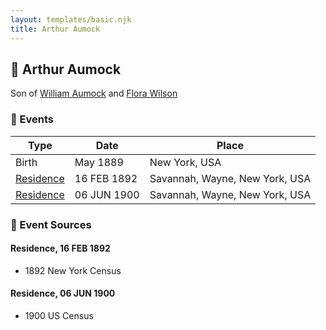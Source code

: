 ```yaml
---
layout: templates/basic.njk
title: Arthur Aumock
---
```

## 🔵 Arthur Aumock

Son of [William Aumock](/people/5/50418111) and [Flora Wilson](/people/2/2426620)

### 📆 Events

Type | Date | Place
------ | ------ | ------
Birth | May 1889 | New York, USA
[Residence](#event-c0369b7e-97ac-4eff-b047-ee691f6ac33e) | 16 FEB 1892 | Savannah, Wayne, New York, USA
[Residence](#event-6bbb544e-bd52-4816-b166-2e97caf33c65) | 06 JUN 1900 | Savannah, Wayne, New York, USA

### 📰 Event Sources

#### <a id="event-c0369b7e-97ac-4eff-b047-ee691f6ac33e"></a> Residence, 16 FEB 1892
* 1892 New York Census

#### <a id="event-6bbb544e-bd52-4816-b166-2e97caf33c65"></a> Residence, 06 JUN 1900
* 1900 US Census
